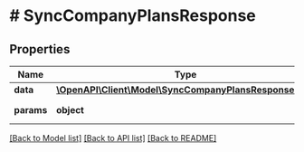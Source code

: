 # # SyncCompanyPlansResponse

## Properties

Name | Type | Description | Notes
------------ | ------------- | ------------- | -------------
**data** | [**\OpenAPI\Client\Model\SyncCompanyPlansResponseData**](SyncCompanyPlansResponseData.md) |  |
**params** | **object** | Input parameters |

[[Back to Model list]](../../README.md#models) [[Back to API list]](../../README.md#endpoints) [[Back to README]](../../README.md)
